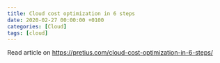 ```yaml
---
title: Cloud cost optimization in 6 steps
date: 2020-02-27 00:00:00 +0100
categories: [Cloud]
tags: [cloud]
---
```

Read article on <a href="https://pretius.com/cloud-cost-optimization-in-6-steps/" target="_blank">https://pretius.com/cloud-cost-optimization-in-6-steps/</a>

